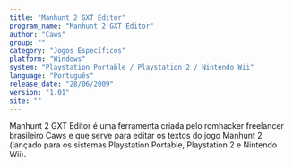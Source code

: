 ```yaml
---
title: "Manhunt 2 GXT Editor"
program_name: "Manhunt 2 GXT Editor"
author: "Caws"
group: ""
category: "Jogos Específicos"
platform: "Windows"
system: "Playstation Portable / Playstation 2 / Nintendo Wii"
language: "Português"
release_date: "28/06/2009"
version: "1.01"
site: ""
---
```

Manhunt 2 GXT Editor é uma ferramenta criada pelo romhacker freelancer brasileiro Caws e que serve para editar os textos do jogo Manhunt 2 (lançado para os sistemas Playstation Portable, Playstation 2 e Nintendo Wii).
